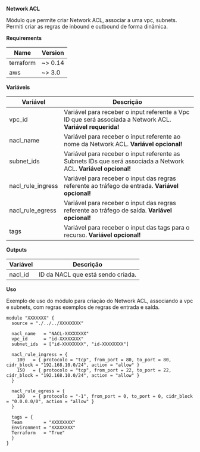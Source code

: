 **Network ACL**

Módulo que permite criar Network ACL, associar a uma vpc, subnets. Permiti criar as regras de inbound e outbound de forma dinâmica.


**Requirements**

| Name | Version |
| ------ | ------ |
| terraform | ~> 0.14 |
| aws | ~> 3.0 | 


**Variáveis**

| Variável | Descrição |
| ------ | ------ |
| vpc_id | Variável para receber o input referente a Vpc ID que será associada a Network ACL. **Variável requerida!** |
| nacl_name | Variável para receber o input referente ao nome da Network ACL. **Variável opcional!** |
| subnet_ids | Variável para receber o input referente as Subnets IDs que será associada a Network ACL. **Variável opcional!** |
| nacl_rule_ingress | Variável para receber o input das regras referente ao tráfego de entrada. **Variável opcional!** |
| nacl_rule_egress | Variável para receber o input das regras referente ao tráfego de saída. **Variável opcional!** |
| tags | Variável para receber o input das tags para o recurso. **Variável opcional!** |


**Outputs**

| Variável | Descrição |
| ------ | ------ |
| nacl_id | ID da NACL que está sendo criada. |


**Uso**

Exemplo de uso do módulo para criação do Network ACL, associando a vpc e subnets, com regras exemplos de regras de entrada e saída.

```
module "XXXXXXX" {
  source = "./../../XXXXXXXX"

  nacl_name   = "NACL-XXXXXXXX"
  vpc_id      = "id-XXXXXXXX"
  subnet_ids  = ["id-XXXXXXXX", "id-XXXXXXXX"]

  nacl_rule_ingress = {
    100   = { protocolo = "tcp", from_port = 80, to_port = 80, cidr_block = "192.168.10.0/24", action = "allow" }
    150   = { protocolo = "tcp", from_port = 22, to_port = 22, cidr_block = "192.168.10.0/24", action = "allow" }
  }

  nacl_rule_egress = {
    100   = { protocolo = "-1", from_port = 0, to_port = 0, cidr_block = "0.0.0.0/0", action = "allow" }
  }

  tags = {
  Team        = "XXXXXXXX"
  Environment = "XXXXXXXX"
  Terraform   = "True"
  }
}
```